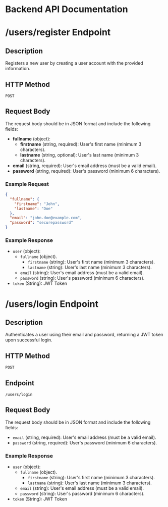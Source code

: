 # Backend API Documentation

# /users/register Endpoint

## Description

Registers a new user by creating a user account with the provided information.

## HTTP Method

`POST`

## Request Body

The request body should be in JSON format and include the following fields:

- **fullname** (object):
  - **firstname** (string, required): User's first name (minimum 3 characters).
  - **lastname** (string, optional): User's last name (minimum 3 characters).
- **email** (string, required): User's email address (must be a valid email).
- **password** (string, required): User's password (minimum 6 characters).

### Example Request
```json
{
  "fullname": {
    "firstname": "John",
    "lastname": "Doe"
  },
  "email": "john.doe@example.com",
  "password": "securepassword"
}
```
### Example Response

- `user` (object):
  - `fullname` (object).
    - `firstname` (string): User's first name (minimum 3 characters).
    - `lastname` (string): User's last name (minimum 3 characters).   
  - `email` (string): User's email address (must be a valid email).
  - `password` (string): User's password (minimum 6 characters).
- `token` (String): JWT Token

# /users/login Endpoint

## Description

Authenticates a user using their email and password, returning a JWT token upon successful login.

## HTTP Method

`POST`

## Endpoint

`/users/login`

## Request Body

The request body should be in JSON format and include the following fields:

- `email` (string, required): User's email address (must be a valid email).
- `password` (string, required): User's password (minimum 6 characters).

### Example Response

- `user` (object):
  - `fullname` (object).
    - `firstname` (string): User's first name (minimum 3 characters).
    - `lastname` (string): User's last name (minimum 3 characters).   
  - `email` (string): User's email address (must be a valid email).
  - `password` (string): User's password (minimum 6 characters).
- `token` (String): JWT Token